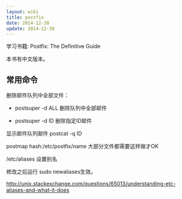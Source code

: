 ```yaml
---
layout: wiki
title: postfix
date: 2014-12-30
update: 2014-12-30
---
```


学习书籍: Postfix: The Definitive Guide

本书有中文版本。

## 常用命令

删除邮件队列中全部文件：
    
 * postsuper -d ALL 删除队列中全部邮件

 * postsuper -d ID  删除指定ID邮件


显示邮件队列邮件
    postcat -q ID

postmap hash:/etc/postfix/name 大部分文件都需要这样做才OK

/etc/aliases 设置别名

修改之后运行 sudo newaliases生效。

http://unix.stackexchange.com/questions/65013/understanding-etc-aliases-and-what-it-does
